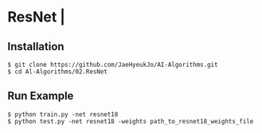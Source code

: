 # ResNet |

## Installation
    $ git clone https://github.com/JaeHyeukJo/AI-Algorithms.git
    $ cd Al-Algorithms/02.ResNet

## Run Example
```
$ python train.py -net resnet18
$ python test.py -net resnet18 -weights path_to_resnet18_weights_file
```
